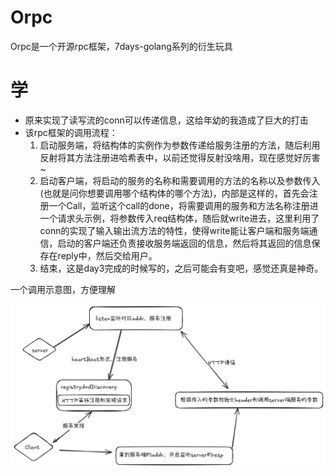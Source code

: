 # Orpc
 Orpc是一个开源rpc框架，7days-golang系列的衍生玩具

# 学
- 原来实现了读写流的conn可以传递信息，这给年幼的我造成了巨大的打击
- 该rpc框架的调用流程：
  1. 启动服务端，将结构体的实例作为参数传递给服务注册的方法，随后利用反射将其方法注册进哈希表中，以前还觉得反射没啥用，现在感觉好厉害~
  2. 启动客户端，将启动的服务的名称和需要调用的方法的名称以及参数传入(也就是问你想要调用哪个结构体的哪个方法)，内部是这样的，首先会注册一个Call，监听这个call的done，将需要调用的服务和方法名称注册进一个请求头示例，将参数传入req结构体，随后就write进去，这里利用了conn的实现了输入输出流方法的特性，使得write能让客户端和服务端通信，启动的客户端还负责接收服务端返回的信息，然后将其返回的信息保存在reply中，然后交给用户。
  3. 结束，这是day3完成的时候写的，之后可能会有变吧，感觉还真是神奇。



一个调用示意图，方便理解

![无标题-2025-03-11-2016](.\assets\无标题-2025-03-11-2016.png)
